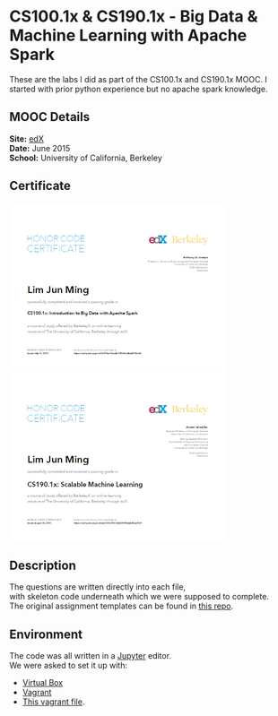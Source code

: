 # CS100.1x & CS190.1x - Big Data & Machine Learning with Apache Spark  

These are the labs I did as part of the CS100.1x and CS190.1x MOOC.
I started with prior python experience but no apache spark knowledge.

## MOOC Details
__Site:__ [edX](https://www.edx.org/course/introduction-big-data-apache-spark-uc-berkeleyx-cs100-1x)  
__Date:__ June 2015  
__School:__ University of California, Berkeley  

## Certificate
<a href="https://s3.amazonaws.com/verify.edx.org/downloads/bc828109d5c747b790571144a623f732/Certificate.pdf"><img src="./CS100.1x_Certificate.jpg" alt="CS100.1x Certificate" height="300px"></a>  
<a href="https://s3.amazonaws.com/verify.edx.org/downloads/666aa575bf6e4519a3ec0ef5e44c6841/Certificate.pdff"><img src="./CS190.1x_Certificate.jpg" alt="CS190.1x Certificate" height="300px"></a>  

## Description 
The questions are written directly into each file,  
with skeleton code underneath which we were supposed to complete.  
The original assignment templates can be found in [this repo](https://github.com/spark-mooc/mooc-setup/).  

## Environment
The code was all written in a [Jupyter](https://jupyter.org/) editor.  
We were asked to set it up with:
 * [Virtual Box](https://www.virtualbox.org/)
 * [Vagrant](https://www.vagrantup.com/)
 * [This vagrant file](https://github.com/spark-mooc/mooc-setup/blob/master/Vagrantfile).  
